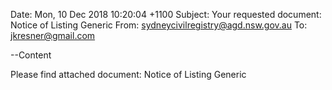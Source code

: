 Date: Mon, 10 Dec 2018 10:20:04 +1100
Subject: Your requested document: Notice of Listing Generic
From: <sydneycivilregistry@agd.nsw.gov.au>
To: <jkresner@gmail.com>

--Content

Please find attached document: Notice of Listing Generic 
